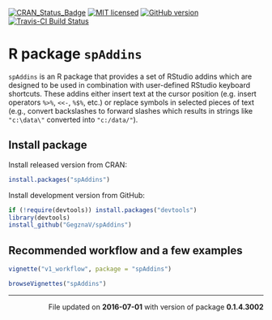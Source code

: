 
<!-- README.md is generated from README.Rmd. Please edit that file -->
[![CRAN\_Status\_Badge](http://www.r-pkg.org/badges/version/spAddins)](https://cran.r-project.org/package=spAddins) [![MIT licensed](https://img.shields.io/badge/license-MIT-blue.svg)](https://opensource.org/licenses/MIT) [![GitHub version](https://img.shields.io/badge/GitHub-v0.1.4.3002-brightgreen.svg)](https://github.com/GegznaV/spAddins) [![Travis-CI Build Status](https://travis-ci.org/GegznaV/spAddins.png?branch=master)](https://travis-ci.org/GegznaV/spAddins)

R package `spAddins`
====================

`spAddins` is an R package that provides a set of RStudio addins which are designed to be used in combination with user-defined RStudio keyboard shortcuts. These addins either insert text at the cursor position (e.g. insert operators `%>%`, `<<-`, `%$%`, etc.) or replace symbols in selected pieces of text (e.g., convert backslashes to forward slashes which results in strings like `"c:\data\"` converted into `"c:/data/"`).

Install package
---------------

Install released version from CRAN:

``` r
install.packages("spAddins")
```

Install development version from GitHub:

``` r
if (!require(devtools)) install.packages("devtools")
library(devtools)
install_github("GegznaV/spAddins")
```

Recommended workflow and a few examples
---------------------------------------

``` r
vignette("v1_workflow", package = "spAddins")

browseVignettes("spAddins")
```

------------------------------------------------------------------------

<p align="right">
File updated on <b>2016-07-01</b> with version of package <b>0.1.4.3002</b>
</p>
